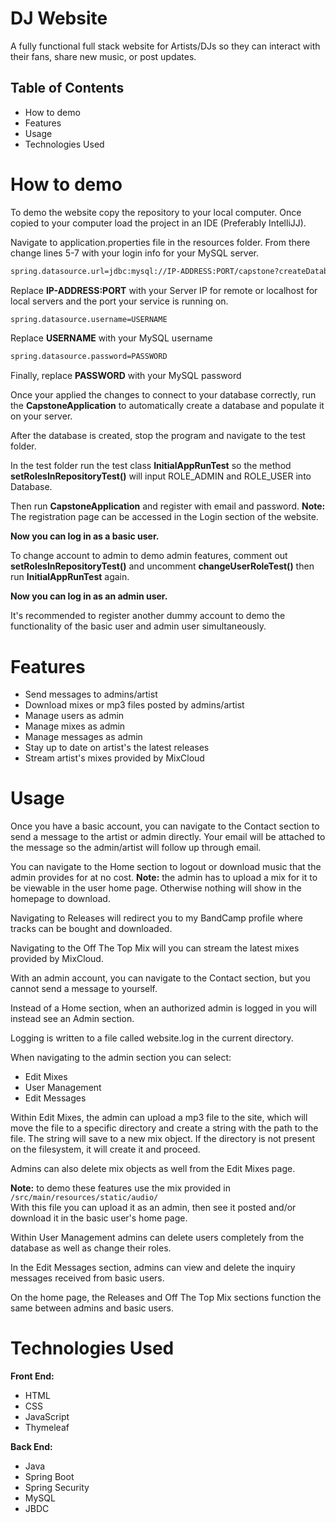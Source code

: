# DJ Website

A fully functional full stack website for Artists/DJs so they can interact with their fans, share new music, or post updates. 

## Table of Contents

- How to demo
- Features
- Usage
- Technologies Used

# How to demo

To demo the website copy the repository to your local computer. Once copied to your computer load the project in an IDE (Preferably IntelliJJ).

Navigate to application.properties file in the resources folder. From there change lines 5-7 with your login info for your MySQL server.

```xml
spring.datasource.url=jdbc:mysql://IP-ADDRESS:PORT/capstone?createDatabaseIfNotExist=true
```
Replace **IP-ADDRESS:PORT** with your Server IP for remote or localhost for local servers and the port your service is running on.
```xml
spring.datasource.username=USERNAME
```
Replace **USERNAME** with your MySQL username
```xml
spring.datasource.password=PASSWORD
```
Finally, replace **PASSWORD** with your MySQL password

Once your applied the changes to connect to your database correctly, run the **CapstoneApplication** to automatically create a database and populate it on your server.

After the database is created, stop the program and navigate to the test folder.

In the test folder run the test class **InitialAppRunTest** so the method **setRolesInRepositoryTest()** will input ROLE_ADMIN and ROLE_USER into Database.

Then run **CapstoneApplication** and register with email and password. **Note:** The registration page can be accessed in the Login section of the website.

**Now you can log in as a basic user.**

To change account to admin to demo admin features, comment out **setRolesInRepositoryTest()** and uncomment **changeUserRoleTest()** then run **InitialAppRunTest** again.

**Now you can log in as an admin user.**

It's recommended to register another dummy account to demo the functionality of the basic user and admin user simultaneously.

# Features
- Send messages to admins/artist
- Download mixes or mp3 files posted by admins/artist
- Manage users as admin
- Manage mixes as admin
- Manage messages as admin
- Stay up to date on artist's the latest releases
- Stream artist's mixes provided by MixCloud

# Usage

Once you have a basic account, you can navigate to the Contact section to send a message to the artist or admin directly. Your email will be attached to the message so the admin/artist will follow up through email.

You can navigate to the Home section to logout or download music that the admin provides for at no cost. **Note:** the admin has to upload a mix for it to be viewable in the user home page.
Otherwise nothing will show in the homepage to download.

Navigating to Releases will redirect you to my BandCamp profile where tracks can be bought and downloaded.

Navigating to the Off The Top Mix will you can stream the latest mixes provided by MixCloud.

With an admin account, you can navigate to the Contact section, but you cannot send a message to yourself.

Instead of a Home section, when an authorized admin is logged in you will instead see an Admin section. 

Logging is written to a file called website.log in the current directory.

When navigating to the admin section you can select:
- Edit Mixes
- User Management
- Edit Messages

Within Edit Mixes, the admin can upload a mp3 file to the site, which will move the file to a specific directory and create a string with the path to the file. The string will save to a new mix object. If the directory is not present on the filesystem, it will create it and proceed.

Admins can also delete mix objects as well from the Edit Mixes page. 

**Note:** to demo these features use the mix provided in 
`/src/main/resources/static/audio/`<br> With this file you can upload it as an admin, then see it posted and/or download it in the basic user's home page.

Within User Management admins can delete users completely from the database as well as change their roles.

In the Edit Messages section, admins can view and delete the inquiry messages received from basic users.

On the home page, the Releases and Off The Top Mix sections function the same between admins and basic users.

# Technologies Used

**Front End:**
- HTML
- CSS
- JavaScript
- Thymeleaf

**Back End:**
- Java
- Spring Boot
- Spring Security
- MySQL
- JBDC

